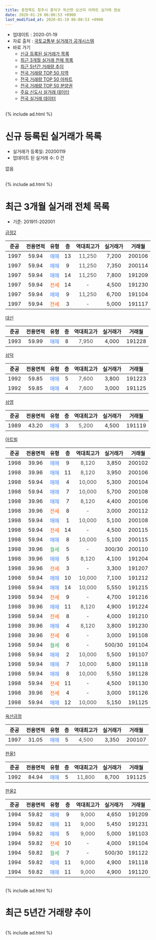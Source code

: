 ```yaml
---
title: 충청북도 청주시 흥덕구 옥산면 오산리 아파트 실거래 정보
date: 2020-01-19 06:08:53 +0900
last_modified_at: 2020-01-19 06:08:53 +0900
---
```


* 업데이트 : 2020-01-19
* 자료 출처 : [국토교통부 실거래가 공개시스템](http://rt.molit.go.kr)
* 바로 가기
    * [신규 등록된 실거래가 목록](#신규-등록된-실거래가-목록)
    * [최근 3개월 실거래 전체 목록](#최근-3개월-실거래-전체-목록)
    * [최근 5년간 거래량 추이](#최근-5년간-거래량-추이)
    * [전국 거래량 TOP 50 지역](https://apt-info.github.io/apt-trade-info/최근-3개월-전국에서-가장-거래가-많이-발생한-지역)
    * [전국 거래량 TOP 50 아파트](https://apt-info.github.io/apt-trade-info/최근-3개월-전국에서-가장-거래가-많이-발생한-아파트)
    * [전국 거래량 TOP 50 분양권](https://apt-info.github.io/apt-trade-info/최근-3개월-전국에서-가장-거래가-많이-발생한-분양권)
    * [주요 신도시 실거래 데이터](https://apt-info.github.io/apt-trade-info/주요-신도시)
    * [전국 실거래 데이터](https://apt-info.github.io/apt-trade-info/전국)
<br>
{% include ad.html %}
<br>

# 신규 등록된 실거래가 목록
* 실거래가 등록일: 20200119
* 업데이트 된 실거래 수: 0 건

없음

<br>
{% include ad.html %}
<br>

# 최근 3개월 실거래 전체 목록
* 기준: 201911-202001


[금정2](https://search.naver.com/search.naver?query=%EC%B6%A9%EC%B2%AD%EB%B6%81%EB%8F%84+%EC%B2%AD%EC%A3%BC%EC%8B%9C+%ED%9D%A5%EB%8D%95%EA%B5%AC+%EC%98%A5%EC%82%B0%EB%A9%B4+%EC%98%A4%EC%82%B0%EB%A6%AC+%EA%B8%88%EC%A0%952)

|준공|전용면적|유형|층|역대최고가|실거래가|거래월|
|:---:|:---:|:---:|:---:|:---:|:---:|:---:|
|1997|59.94|<span style="color:#4285f3">매매</span>|13|<span style="color:#444444">11,250</span>|7,200|200106|
|1997|59.94|<span style="color:#4285f3">매매</span>|9|<span style="color:#444444">11,250</span>|7,350|200114|
|1997|59.94|<span style="color:#4285f3">매매</span>|14|<span style="color:#444444">11,250</span>|7,800|191209|
|1997|59.94|<span style="color:#ff5a00">전세</span>|14|<span style="color:#444444">-</span>|4,500|191230|
|1997|59.94|<span style="color:#4285f3">매매</span>|9|<span style="color:#444444">11,250</span>|6,700|191104|
|1997|59.94|<span style="color:#ff5a00">전세</span>|3|<span style="color:#444444">-</span>|5,000|191117|

[대신](https://search.naver.com/search.naver?query=%EC%B6%A9%EC%B2%AD%EB%B6%81%EB%8F%84+%EC%B2%AD%EC%A3%BC%EC%8B%9C+%ED%9D%A5%EB%8D%95%EA%B5%AC+%EC%98%A5%EC%82%B0%EB%A9%B4+%EC%98%A4%EC%82%B0%EB%A6%AC+%EB%8C%80%EC%8B%A0)

|준공|전용면적|유형|층|역대최고가|실거래가|거래월|
|:---:|:---:|:---:|:---:|:---:|:---:|:---:|
|1993|59.99|<span style="color:#4285f3">매매</span>|8|<span style="color:#444444">7,950</span>|4,000|191228|

[삼덕](https://search.naver.com/search.naver?query=%EC%B6%A9%EC%B2%AD%EB%B6%81%EB%8F%84+%EC%B2%AD%EC%A3%BC%EC%8B%9C+%ED%9D%A5%EB%8D%95%EA%B5%AC+%EC%98%A5%EC%82%B0%EB%A9%B4+%EC%98%A4%EC%82%B0%EB%A6%AC+%EC%82%BC%EB%8D%95)

|준공|전용면적|유형|층|역대최고가|실거래가|거래월|
|:---:|:---:|:---:|:---:|:---:|:---:|:---:|
|1992|59.85|<span style="color:#4285f3">매매</span>|5|<span style="color:#444444">7,600</span>|3,800|191223|
|1992|59.85|<span style="color:#4285f3">매매</span>|4|<span style="color:#444444">7,600</span>|3,000|191125|

[삼영](https://search.naver.com/search.naver?query=%EC%B6%A9%EC%B2%AD%EB%B6%81%EB%8F%84+%EC%B2%AD%EC%A3%BC%EC%8B%9C+%ED%9D%A5%EB%8D%95%EA%B5%AC+%EC%98%A5%EC%82%B0%EB%A9%B4+%EC%98%A4%EC%82%B0%EB%A6%AC+%EC%82%BC%EC%98%81)

|준공|전용면적|유형|층|역대최고가|실거래가|거래월|
|:---:|:---:|:---:|:---:|:---:|:---:|:---:|
|1989|43.20|<span style="color:#4285f3">매매</span>|3|<span style="color:#444444">5,200</span>|4,500|191119|

[아트빌](https://search.naver.com/search.naver?query=%EC%B6%A9%EC%B2%AD%EB%B6%81%EB%8F%84+%EC%B2%AD%EC%A3%BC%EC%8B%9C+%ED%9D%A5%EB%8D%95%EA%B5%AC+%EC%98%A5%EC%82%B0%EB%A9%B4+%EC%98%A4%EC%82%B0%EB%A6%AC+%EC%95%84%ED%8A%B8%EB%B9%8C)

|준공|전용면적|유형|층|역대최고가|실거래가|거래월|
|:---:|:---:|:---:|:---:|:---:|:---:|:---:|
|1998|39.96|<span style="color:#4285f3">매매</span>|9|<span style="color:#444444">8,120</span>|3,850|200102|
|1998|39.96|<span style="color:#4285f3">매매</span>|11|<span style="color:#444444">8,120</span>|3,950|200106|
|1998|59.94|<span style="color:#4285f3">매매</span>|4|<span style="color:#444444">10,000</span>|5,300|200104|
|1998|59.94|<span style="color:#4285f3">매매</span>|7|<span style="color:#444444">10,000</span>|5,700|200108|
|1998|39.96|<span style="color:#4285f3">매매</span>|7|<span style="color:#444444">8,120</span>|4,400|200106|
|1998|39.96|<span style="color:#ff5a00">전세</span>|8|<span style="color:#444444">-</span>|3,000|200112|
|1998|59.94|<span style="color:#4285f3">매매</span>|1|<span style="color:#444444">10,000</span>|5,100|200108|
|1998|59.94|<span style="color:#ff5a00">전세</span>|14|<span style="color:#444444">-</span>|4,500|200115|
|1998|59.94|<span style="color:#4285f3">매매</span>|8|<span style="color:#444444">10,000</span>|5,100|200115|
|1998|39.96|<span style="color:#34a853">월세</span>|5|<span style="color:#444444">-</span>|300/30|200110|
|1998|39.96|<span style="color:#4285f3">매매</span>|5|<span style="color:#444444">8,120</span>|4,100|191204|
|1998|39.96|<span style="color:#ff5a00">전세</span>|3|<span style="color:#444444">-</span>|3,300|191207|
|1998|59.94|<span style="color:#4285f3">매매</span>|10|<span style="color:#444444">10,000</span>|7,100|191212|
|1998|59.94|<span style="color:#4285f3">매매</span>|14|<span style="color:#444444">10,000</span>|5,550|191215|
|1998|59.94|<span style="color:#ff5a00">전세</span>|9|<span style="color:#444444">-</span>|4,700|191216|
|1998|39.96|<span style="color:#4285f3">매매</span>|11|<span style="color:#444444">8,120</span>|4,900|191224|
|1998|59.94|<span style="color:#ff5a00">전세</span>|8|<span style="color:#444444">-</span>|4,000|191210|
|1998|39.96|<span style="color:#4285f3">매매</span>|4|<span style="color:#444444">8,120</span>|3,800|191230|
|1998|39.96|<span style="color:#ff5a00">전세</span>|6|<span style="color:#444444">-</span>|3,000|191108|
|1998|59.94|<span style="color:#34a853">월세</span>|6|<span style="color:#444444">-</span>|500/30|191104|
|1998|59.94|<span style="color:#4285f3">매매</span>|2|<span style="color:#444444">10,000</span>|5,500|191107|
|1998|59.94|<span style="color:#4285f3">매매</span>|7|<span style="color:#444444">10,000</span>|5,800|191118|
|1998|59.94|<span style="color:#4285f3">매매</span>|8|<span style="color:#444444">10,000</span>|5,550|191128|
|1998|59.94|<span style="color:#ff5a00">전세</span>|11|<span style="color:#444444">-</span>|4,500|191130|
|1998|39.96|<span style="color:#ff5a00">전세</span>|4|<span style="color:#444444">-</span>|3,000|191126|
|1998|59.94|<span style="color:#4285f3">매매</span>|12|<span style="color:#444444">10,000</span>|5,150|191125|

[옥산금정](https://search.naver.com/search.naver?query=%EC%B6%A9%EC%B2%AD%EB%B6%81%EB%8F%84+%EC%B2%AD%EC%A3%BC%EC%8B%9C+%ED%9D%A5%EB%8D%95%EA%B5%AC+%EC%98%A5%EC%82%B0%EB%A9%B4+%EC%98%A4%EC%82%B0%EB%A6%AC+%EC%98%A5%EC%82%B0%EA%B8%88%EC%A0%95)

|준공|전용면적|유형|층|역대최고가|실거래가|거래월|
|:---:|:---:|:---:|:---:|:---:|:---:|:---:|
|1997|31.05|<span style="color:#4285f3">매매</span>|5|<span style="color:#444444">4,500</span>|3,350|200107|

[한울1](https://search.naver.com/search.naver?query=%EC%B6%A9%EC%B2%AD%EB%B6%81%EB%8F%84+%EC%B2%AD%EC%A3%BC%EC%8B%9C+%ED%9D%A5%EB%8D%95%EA%B5%AC+%EC%98%A5%EC%82%B0%EB%A9%B4+%EC%98%A4%EC%82%B0%EB%A6%AC+%ED%95%9C%EC%9A%B81)

|준공|전용면적|유형|층|역대최고가|실거래가|거래월|
|:---:|:---:|:---:|:---:|:---:|:---:|:---:|
|1992|84.94|<span style="color:#4285f3">매매</span>|5|<span style="color:#444444">11,800</span>|8,700|191125|

[한울2](https://search.naver.com/search.naver?query=%EC%B6%A9%EC%B2%AD%EB%B6%81%EB%8F%84+%EC%B2%AD%EC%A3%BC%EC%8B%9C+%ED%9D%A5%EB%8D%95%EA%B5%AC+%EC%98%A5%EC%82%B0%EB%A9%B4+%EC%98%A4%EC%82%B0%EB%A6%AC+%ED%95%9C%EC%9A%B82)

|준공|전용면적|유형|층|역대최고가|실거래가|거래월|
|:---:|:---:|:---:|:---:|:---:|:---:|:---:|
|1994|59.82|<span style="color:#4285f3">매매</span>|9|<span style="color:#444444">9,000</span>|4,650|191209|
|1994|59.82|<span style="color:#4285f3">매매</span>|11|<span style="color:#444444">9,000</span>|5,450|191231|
|1994|59.82|<span style="color:#4285f3">매매</span>|5|<span style="color:#444444">9,000</span>|5,000|191103|
|1994|59.82|<span style="color:#ff5a00">전세</span>|10|<span style="color:#444444">-</span>|4,000|191104|
|1994|59.82|<span style="color:#34a853">월세</span>|7|<span style="color:#444444">-</span>|500/30|191122|
|1994|59.82|<span style="color:#4285f3">매매</span>|11|<span style="color:#444444">9,000</span>|4,900|191118|
|1994|59.82|<span style="color:#4285f3">매매</span>|11|<span style="color:#444444">9,000</span>|4,900|191120|


<br>
{% include ad.html %}
<br>

# 최근 5년간 거래량 추이


<div style="width:100%;">
    <canvas id="deal_progress" height="200"></canvas>
</div>

<script>
new Chart(document.getElementById("deal_progress"), {
    type: 'line',
    data: {
        labels: ['201501','201502','201503','201504','201505','201506','201507','201508','201509','201510','201511','201512','201601','201602','201603','201604','201605','201606','201607','201608','201609','201610','201611','201612','201701','201702','201703','201704','201705','201706','201707','201708','201709','201710','201711','201712','201801','201802','201803','201804','201805','201806','201807','201808','201809','201810','201811','201812','201901','201902','201903','201904','201905','201906','201907','201908','201909','201910','201911','201912','202001'],
        datasets: [{
            label: '매매',
            pointRadius: 1,
            data: [8, 10, 16, 9, 4, 7, 8, 9, 4, 7, 7, 4, 4, 6, 10, 6, 10, 7, 7, 4, 5, 10, 14, 13, 5, 13, 14, 8, 9, 13, 6, 12, 7, 4, 9, 13, 6, 13, 14, 13, 3, 12, 8, 10, 4, 12, 6, 9, 8, 8, 3, 15, 7, 12, 6, 17, 11, 7, 11, 10, 10],
            borderColor: "rgba(255, 201, 14, 1)",
            backgroundColor: "rgba(255, 201, 14, 0.5)",
            fill: false,
            lineTension: 0
        },{
            label: '전월세',
            pointRadius: 1,
            data: [3, 7, 9, 11, 7, 8, 7, 7, 11, 10, 6, 6, 6, 10, 5, 9, 6, 3, 5, 2, 5, 11, 3, 7, 6, 10, 6, 11, 8, 4, 4, 6, 8, 7, 6, 6, 2, 7, 2, 0, 4, 6, 9, 3, 3, 6, 2, 6, 3, 3, 8, 5, 9, 6, 4, 7, 5, 4, 7, 4, 3],
            borderColor: "rgba(0, 141, 185, 1)",
            backgroundColor: "rgba(0, 141, 185, 0.5)",
            fill: false,
            lineTension: 0
        }
        ]
    },
    options: {
        responsive: true,
        title: {
            display: false
        },
        tooltips: {
            mode: 'index',
            intersect: false
        },
        hover: {
            mode: 'nearest',
            intersect: true
        },
        scales: {
            xAxes: [{
                display: true,
                scaleLabel: {
                    display: true,
                    labelString: '년/월'
                }
            }],
            yAxes: [{
                display: true,
                ticks: {
                    suggestedMin: 0,
                },
                scaleLabel: {
                    display: true,
                    labelString: '실거래 수'
                }
            }]
        }
    }
});

</script>


<br>
{% include ad.html %}
<br>

